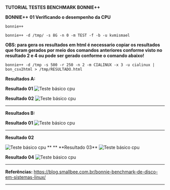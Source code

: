 
**TUTORIAL TESTES BENCHMARK BONNIE++**   

**BONNIE++**
**01 Verificando o desempenho da CPU**

```
bonnie++
```

```
bonnie++ -d /tmp/ -s 8G -n 0 -m TEST -f -b -u kvmismael
```

**OBS: para gera os resultados em html é necessario copiar os resultados que foram gerados por meio dos comandos anteriores conforme visto no resultado 2 e 4 ou pode ser gerado conforme o comando abaixo!**

```
bonnie++ -d /tmp -s 500 -r 250 -n 2 -m CIALINUX -x 3 -u cialinux | bon_csv2html > /tmp/RESULTADO.html
```

**Resultados A:**

**Resultado 01**
<img src="https://user-images.githubusercontent.com/51387190/123182067-05431580-d465-11eb-8bc5-b4fbafee3bb3.png" alt="Teste básico cpu" title="01" />

**Resultado 02**
<img src="https://user-images.githubusercontent.com/51387190/123180214-36b9e200-d461-11eb-85d1-70e43eb0d603.png" alt="Teste básico cpu" title="02" />

** **

**Resultados B:**

**Resultado 01**
<img src="https://user-images.githubusercontent.com/51387190/123179706-53094f00-d460-11eb-82e4-3edd6415c821.png" alt="Teste básico cpu" title="02" />
** **
**Resultado 02**

<img src="https://user-images.githubusercontent.com/51387190/123180951-b8f6d600-d462-11eb-9958-7dbc211a4887.png" alt="Teste básico cpu" title="02" />
** **
**Resultado 03**
<img src="https://user-images.githubusercontent.com/51387190/123181735-3bcc6080-d464-11eb-8b5a-70436b8e300b.png" alt="Teste básico cpu" title="02" />

**Resultado 04**
<img src="https://user-images.githubusercontent.com/51387190/123181960-cdd46900-d464-11eb-9cef-71563664284d.png" alt="Teste básico cpu" title="02" />
** **

**Referências:**
https://blog.smallbee.com.br/bonnie-benchmark-de-disco-em-sistemas-linux/

** **


